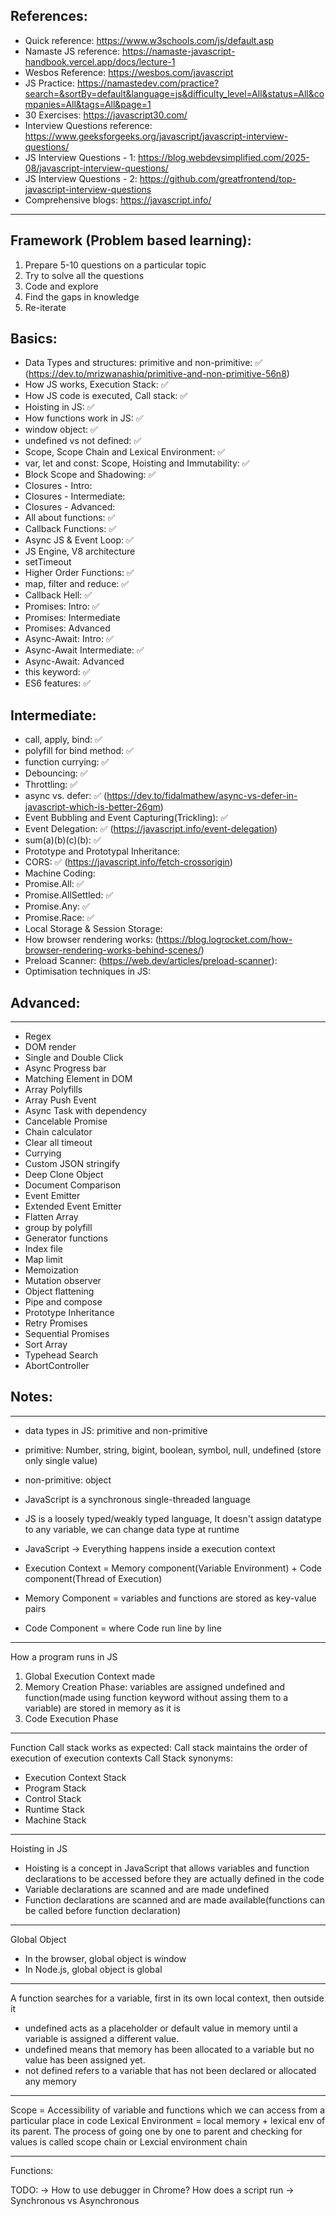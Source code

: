 ## References:

- Quick reference: https://www.w3schools.com/js/default.asp <br/>
- Namaste JS reference: https://namaste-javascript-handbook.vercel.app/docs/lecture-1 <br/>
- Wesbos Reference: https://wesbos.com/javascript <br/>
- JS Practice: https://namastedev.com/practice?search=&sortBy=default&language=js&difficulty_level=All&status=All&companies=All&tags=All&page=1 <br/>
- 30 Exercises: https://javascript30.com/ <br/>
- Interview Questions reference: https://www.geeksforgeeks.org/javascript/javascript-interview-questions/ <br/>
- JS Interview Questions - 1: https://blog.webdevsimplified.com/2025-08/javascript-interview-questions/ <br/>
- JS Interview Questions - 2: https://github.com/greatfrontend/top-javascript-interview-questions <br/>
- Comprehensive blogs: https://javascript.info/ <br/>

---

## Framework (Problem based learning):

1. Prepare 5-10 questions on a particular topic
2. Try to solve all the questions
3. Code and explore
4. Find the gaps in knowledge
5. Re-iterate

## Basics:

- Data Types and structures: primitive and non-primitive: ✅ (https://dev.to/mrizwanashiq/primitive-and-non-primitive-56n8)
- How JS works, Execution Stack: ✅
- How JS code is executed, Call stack: ✅
- Hoisting in JS: ✅
- How functions work in JS: ✅
- window object: ✅
- undefined vs not defined: ✅
- Scope, Scope Chain and Lexical Environment: ✅
- var, let and const: Scope, Hoisting and Immutability: ✅
- Block Scope and Shadowing: ✅
- Closures - Intro:
- Closures - Intermediate:
- Closures - Advanced:
- All about functions: ✅
- Callback Functions: ✅
- Async JS & Event Loop: ✅
- JS Engine, V8 architecture
- setTimeout
- Higher Order Functions: ✅
- map, filter and reduce: ✅
- Callback Hell: ✅
- Promises: Intro: ✅
- Promises: Intermediate
- Promises: Advanced
- Async-Await: Intro: ✅
- Async-Await Intermediate: ✅
- Async-Await: Advanced
- this keyword: ✅
- ES6 features: ✅

## Intermediate:

- call, apply, bind: ✅
- polyfill for bind method: ✅
- function currying: ✅
- Debouncing: ✅
- Throttling: ✅
- async vs. defer: ✅ (https://dev.to/fidalmathew/async-vs-defer-in-javascript-which-is-better-26gm)
- Event Bubbling and Event Capturing(Trickling): ✅
- Event Delegation: ✅ (https://javascript.info/event-delegation)
- sum(a)(b)(c)(b): ✅
- Prototype and Prototypal Inheritance:
- CORS: ✅ (https://javascript.info/fetch-crossorigin)
- Machine Coding:
- Promise.All: ✅
- Promise.AllSettled: ✅
- Promise.Any: ✅
- Promise.Race: ✅
- Local Storage & Session Storage:
- How browser rendering works: (https://blog.logrocket.com/how-browser-rendering-works-behind-scenes/)
- Preload Scanner: (https://web.dev/articles/preload-scanner):
- Optimisation techniques in JS:

## Advanced:

---

- Regex
- DOM render
- Single and Double Click
- Async Progress bar
- Matching Element in DOM
- Array Polyfills
- Array Push Event
- Async Task with dependency
- Cancelable Promise
- Chain calculator
- Clear all timeout
- Currying
- Custom JSON stringify
- Deep Clone Object
- Document Comparison
- Event Emitter
- Extended Event Emitter
- Flatten Array
- group by polyfill
- Generator functions
- Index file
- Map limit
- Memoization
- Mutation observer
- Object flattening
- Pipe and compose
- Prototype Inheritance
- Retry Promises
- Sequential Promises
- Sort Array
- Typehead Search
- AbortController

## Notes:

---

- data types in JS: primitive and non-primitive
- primitive: Number, string, bigint, boolean, symbol, null, undefined (store only single value)
- non-primitive: object

- JavaScript is a synchronous single-threaded language
- JS is a loosely typed/weakly typed language, It doesn't assign datatype to any variable, we can change data type at runtime
- JavaScript -> Everything happens inside a execution context
- Execution Context = Memory component(Variable Environment) + Code component(Thread of Execution)
- Memory Component = variables and functions are stored as key-value pairs
- Code Component = where Code run line by line

---

How a program runs in JS

1.  Global Execution Context made
2.  Memory Creation Phase: variables are assigned undefined and function(made using function keyword without assing them to a variable) are stored in memory as it is
3.  Code Execution Phase

---

Function Call stack works as expected: Call stack maintains the order of execution of execution contexts
Call Stack synonyms:

- Execution Context Stack
- Program Stack
- Control Stack
- Runtime Stack
- Machine Stack

---

Hoisting in JS

- Hoisting is a concept in JavaScript that allows variables and function declarations to be accessed before they are actually defined in the code
- Variable declarations are scanned and are made undefined
- Function declarations are scanned and are made available(functions can be called before function declaration)

---

Global Object

- In the browser, global object is window
- In Node.js, global object is global

---

A function searches for a variable, first in its own local context, then outside it

- undefined acts as a placeholder or default value in memory until a variable is assigned a different value.
- undefined means that memory has been allocated to a variable but no value has been assigned yet.
- not defined refers to a variable that has not been declared or allocated any memory

---

Scope = Accessibility of variable and functions which we can access from a particular place in code
Lexical Environment = local memory + lexical env of its parent.
The process of going one by one to parent and checking for values is called scope chain or Lexcial environment chain

---

Functions:

TODO:
-> How to use debugger in Chrome? How does a script run
-> Synchronous vs Asynchronous
